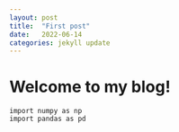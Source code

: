 ```yaml
---
layout: post
title:  "First post"
date:   2022-06-14 
categories: jekyll update
---
```

# Welcome to my blog!
~~~
import numpy as np
import pandas as pd
~~~
